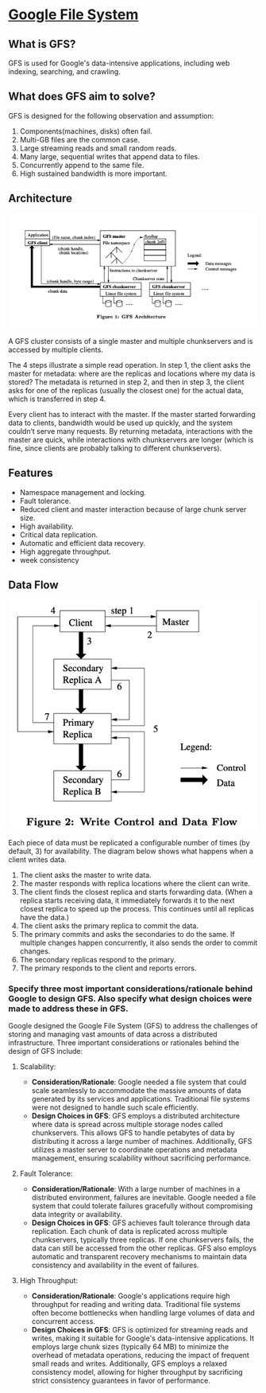 # [Google File System](https://static.googleusercontent.com/media/research.google.com/en//archive/gfs-sosp2003.pdf)

## What is GFS?
GFS is used for Google's data-intensive applications, including web indexing, searching, and crawling.

## What does GFS aim to solve?
GFS is designed for the following observation and assumption:
1. Components(machines, disks) often fail.
2. Multi-GB files are the common case.
3. Large streaming reads and small random reads.
4. Many large, sequential writes that append data to files.
5. Concurrently append to the same file.
6. High sustained bandwidth is more important.

## Architecture
![GFS Architecture](./GFS%20Architecture.png)

A GFS cluster consists of a single master and multiple chunkservers and is accessed by multiple clients.

The 4 steps illustrate a simple read operation. In step 1, the client asks the master for metadata: where are the replicas and locations where my data is stored? The metadata is returned in step 2, and then in step 3, the client asks for one of the replicas (usually the closest one) for the actual data, which is transferred in step 4.

Every client has to interact with the master. If the master started forwarding data to clients, bandwidth would be used up quickly, and the system couldn’t serve many requests. By returning metadata, interactions with the master are quick, while interactions with chunkservers are longer (which is fine, since clients are probably talking to different chunkservers).

## Features
+ Namespace management and locking.
+ Fault tolerance.
+ Reduced client and master interaction because of large chunk server size.
+ High availability.
+ Critical data replication.
+ Automatic and efficient data recovery.
+ High aggregate throughput.
+ week consistency

## Data Flow
![](./Data%20Flow.png)

Each piece of data must be replicated a configurable number of times (by default, 3) for availability. The diagram below shows what happens when a client writes data.

1. The client asks the master to write data.
2. The master responds with replica locations where the client can write.
3. The client finds the closest replica and starts forwarding data. (When a replica starts receiving data, it immediately forwards it to the next closest replica to speed up the process. This continues until all replicas have the data.)
4. The client asks the primary replica to commit the data.
5. The primary commits and asks the secondaries to do the same. If multiple changes happen concurrently, it also sends the order to commit changes.
6. The secondary replicas respond to the primary.
7. The primary responds to the client and reports errors.


### Specify three most important considerations/rationale behind Google to design GFS. Also specify what design choices were made to address these in GFS.
Google designed the Google File System (GFS) to address the challenges of storing and managing vast amounts of data across a distributed infrastructure. Three important considerations or rationales behind the design of GFS include:

1. Scalability:
   - **Consideration/Rationale**: Google needed a file system that could scale seamlessly to accommodate the massive amounts of data generated by its services and applications. Traditional file systems were not designed to handle such scale efficiently.
   - **Design Choices in GFS**: GFS employs a distributed architecture where data is spread across multiple storage nodes called chunkservers. This allows GFS to handle petabytes of data by distributing it across a large number of machines. Additionally, GFS utilizes a master server to coordinate operations and metadata management, ensuring scalability without sacrificing performance.

2. Fault Tolerance:
   - **Consideration/Rationale**: With a large number of machines in a distributed environment, failures are inevitable. Google needed a file system that could tolerate failures gracefully without compromising data integrity or availability.
   - **Design Choices in GFS**: GFS achieves fault tolerance through data replication. Each chunk of data is replicated across multiple chunkservers, typically three replicas. If one chunkservers fails, the data can still be accessed from the other replicas. GFS also employs automatic and transparent recovery mechanisms to maintain data consistency and availability in the event of failures.

3. High Throughput:
   - **Consideration/Rationale**: Google's applications require high throughput for reading and writing data. Traditional file systems often become bottlenecks when handling large volumes of data and concurrent access.
   - **Design Choices in GFS**: GFS is optimized for streaming reads and writes, making it suitable for Google's data-intensive applications. It employs large chunk sizes (typically 64 MB) to minimize the overhead of metadata operations, reducing the impact of frequent small reads and writes. Additionally, GFS employs a relaxed consistency model, allowing for higher throughput by sacrificing strict consistency guarantees in favor of performance.